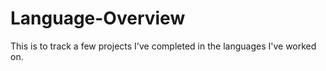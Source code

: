 # Language-Overview
This is to track a few projects I've completed in the languages I've worked on.
